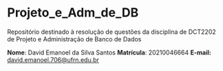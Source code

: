 # Projeto_e_Adm_de_DB
Repositório destinado à resolução de questões da disciplina de DCT2202 de Projeto e Administração de Banco de Dados


**Nome**: David Emanoel da Silva Santos
**Matrícula**: 20210046664
**E-mail:** david.emanoel.706@ufrn.edu.br 